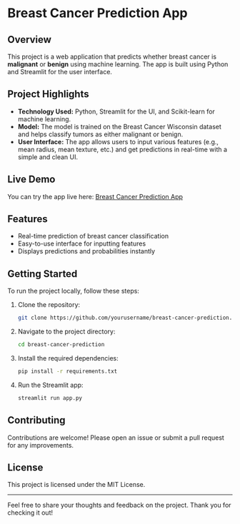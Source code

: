 # Breast Cancer Prediction App

## Overview
This project is a web application that predicts whether breast cancer is **malignant** or **benign** using machine learning. The app is built using Python and Streamlit for the user interface.

## Project Highlights
- **Technology Used:** Python, Streamlit for the UI, and Scikit-learn for machine learning.
- **Model:** The model is trained on the Breast Cancer Wisconsin dataset and helps classify tumors as either malignant or benign.
- **User Interface:** The app allows users to input various features (e.g., mean radius, mean texture, etc.) and get predictions in real-time with a simple and clean UI.

## Live Demo
You can try the app live here: [Breast Cancer Prediction App](https://predict-breast-cancer-jrhence4vstxbsb4wxqtm4.streamlit.app/)

## Features
- Real-time prediction of breast cancer classification
- Easy-to-use interface for inputting features
- Displays predictions and probabilities instantly

## Getting Started
To run the project locally, follow these steps:

1. Clone the repository:
    ```bash
    git clone https://github.com/yourusername/breast-cancer-prediction.git
    ```
2. Navigate to the project directory:
    ```bash
    cd breast-cancer-prediction
    ```
3. Install the required dependencies:
    ```bash
    pip install -r requirements.txt
    ```
4. Run the Streamlit app:
    ```bash
    streamlit run app.py
    ```

## Contributing
Contributions are welcome! Please open an issue or submit a pull request for any improvements.

## License
This project is licensed under the MIT License.

---

Feel free to share your thoughts and feedback on the project. Thank you for checking it out!
